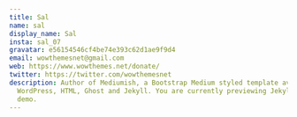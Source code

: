 ```yaml
---
title: Sal
name: sal
display_name: Sal
insta: sal_07
gravatar: e56154546cf4be74e393c62d1ae9f9d4
email: wowthemesnet@gmail.com
web: https://www.wowthemes.net/donate/
twitter: https://twitter.com/wowthemesnet
description: Author of Mediumish, a Bootstrap Medium styled template available for
  WordPress, HTML, Ghost and Jekyll. You are currently previewing Jekyll template
  demo.
---
```


